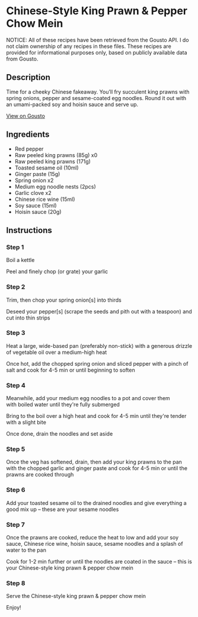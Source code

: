 # Chinese-Style King Prawn & Pepper Chow Mein

NOTICE: All of these recipes have been retrieved from the Gousto API. I do not claim ownership of any recipes in these files. These recipes are provided for informational purposes only, based on publicly available data from Gousto.

## Description

Time for a cheeky Chinese fakeaway. You’ll fry succulent king prawns with spring onions, pepper and sesame-coated egg noodles. Round it out with an umami-packed soy and hoisin sauce and serve up.

[View on Gousto](https://www.gousto.co.uk/recipes/cookbook/chinese-style-prawn-pepper-chow-mein)

## Ingredients

- Red pepper
- Raw peeled king prawns (85g) x0
- Raw peeled king prawns (171g)
- Toasted sesame oil (10ml)
- Ginger paste (15g)
- Spring onion x2
- Medium egg noodle nests (2pcs)
- Garlic clove x2
- Chinese rice wine (15ml)
- Soy sauce (15ml)
- Hoisin sauce (20g)

## Instructions


### Step 1

Boil a kettle

Peel and finely chop (or grate) your garlic


### Step 2

Trim, then chop your spring onion[s] into thirds

Deseed your pepper[s] (scrape the seeds and pith out with a teaspoon) and cut into thin strips


### Step 3

Heat a large, wide-based pan (preferably non-stick) with a generous drizzle of vegetable oil over a medium-high heat

Once hot, add the chopped spring onion and sliced pepper with a pinch of salt and cook for 4-5 min or until beginning to soften


### Step 4

Meanwhile, add your medium egg noodles to a pot and cover them with boiled water until they're fully submerged

Bring to the boil over a high heat and cook for 4-5 min until they're tender with a slight bite

Once done, drain the noodles and set aside


### Step 5

Once the veg has softened, drain, then add your king prawns to the pan with the chopped garlic and ginger paste and cook for 4-5 min or until the prawns are cooked through


### Step 6

Add your toasted sesame oil to the drained noodles and give everything a good mix up – these are your sesame noodles


### Step 7

Once the prawns are cooked, reduce the heat to low and add your soy sauce, Chinese rice wine, hoisin sauce, sesame noodles and a splash of water to the pan

Cook for 1-2 min further or until the noodles are coated in the sauce – this is your Chinese-style king prawn & pepper chow mein

### Step 8

Serve the Chinese-style king prawn & pepper chow mein

Enjoy!

